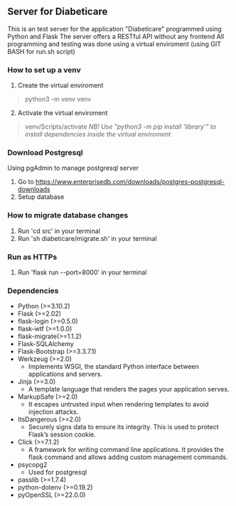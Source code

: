 ## Server for Diabeticare 
This is an test server for the application "Diabeticare" programmed using Python and Flask 
The server offers a RESTful API without any frontend
All programming and testing was done using a virtual enviroment (using GIT BASH for run.sh script)

### How to set up a venv
1. Create the virtual enviroment
> python3 -m venv venv
2. Activate the virtual enviroment
> venv/Scripts/activate
*NB! Use "python3 -m pip install 'library'" to install dependencies inside the virtual enviroment*

### Download Postgresql
Using pgAdmin to manage postgresql server 
1. Go to https://www.enterprisedb.com/downloads/postgres-postgresql-downloads
2. Setup database

### How to migrate database changes
1. Run 'cd src' in your terminal
2. Run 'sh diabeticare/migrate.sh' in your terminal

### Run as HTTPs
1. Run 'flask run --port=8000' in your terminal

### Dependencies 
- Python (>=3.10.2)
- Flask (>=2.02)
- flask-login (>=0.5.0)
- flask-wtf (>=1.0.0)
- flask-migrate(>=1.1.2)
- Flask-SQLAlchemy
- Flask-Bootstrap (>=3.3.7.1)
- Werkzeug (>=2.0)
  - Implements WSGI, the standard Python interface between applications and servers.
- Jinja (>=3.0)
  - A template language that renders the pages your application serves.
- MarkupSafe (>=2.0)
  - It escapes untrusted input when rendering templates to avoid injection attacks.
- ItsDangerous (>=2.0)
  - Securely signs data to ensure its integrity. This is used to protect Flask’s session cookie.
- Click (>=7.1.2)
  - A framework for writing command line applications. It provides the flask command and allows adding custom management commands.
- psycopg2
  - Used for postgresql
- passlib (>=1.7.4)
- python-dotenv (>=0.19.2)
- pyOpenSSL (>=22.0.0)